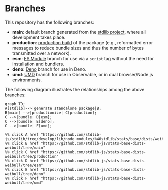 <!--

@license Apache-2.0

Copyright (c) 2022 The Stdlib Authors.

Licensed under the Apache License, Version 2.0 (the "License");
you may not use this file except in compliance with the License.
You may obtain a copy of the License at

    http://www.apache.org/licenses/LICENSE-2.0

Unless required by applicable law or agreed to in writing, software
distributed under the License is distributed on an "AS IS" BASIS,
WITHOUT WARRANTIES OR CONDITIONS OF ANY KIND, either express or implied.
See the License for the specific language governing permissions and
limitations under the License.

-->

# Branches

This repository has the following branches:

-   **main**: default branch generated from the [stdlib project][stdlib-url], where all development takes place.
-   **production**: [production build][production-url] of the package (e.g., reformatted error messages to reduce bundle sizes and thus the number of bytes transmitted over a network).
-   **esm**: [ES Module][esm-url] branch for use via a `script` tag without the need for installation and bundlers.
-   **deno**: [Deno][deno-url] branch for use in Deno.
-   **umd**: [UMD][umd-url] branch for use in Observable, or in dual browser/Node.js environments.

The following diagram illustrates the relationships among the above branches:

```mermaid
graph TD;
A[stdlib]-->|generate standalone package|B;
B[main] -->|productionize| C[production];
C -->|bundle| D[esm];
C -->|bundle| E[deno];
C -->|bundle| F[umd];

%% click A href "https://github.com/stdlib-js/stdlib/tree/develop/lib/node_modules/%40stdlib/stats/base/dists/weibull"
%% click B href "https://github.com/stdlib-js/stats-base-dists-weibull/tree/main"
%% click C href "https://github.com/stdlib-js/stats-base-dists-weibull/tree/production"
%% click D href "https://github.com/stdlib-js/stats-base-dists-weibull/tree/esm"
%% click E href "https://github.com/stdlib-js/stats-base-dists-weibull/tree/deno"
%% click F href "https://github.com/stdlib-js/stats-base-dists-weibull/tree/umd"
```

[stdlib-url]: https://github.com/stdlib-js/stdlib/tree/develop/lib/node_modules/%40stdlib/stats/base/dists/weibull
[production-url]: https://github.com/stdlib-js/stats-base-dists-weibull/tree/production
[deno-url]: https://github.com/stdlib-js/stats-base-dists-weibull/tree/deno
[umd-url]: https://github.com/stdlib-js/stats-base-dists-weibull/tree/umd
[esm-url]: https://github.com/stdlib-js/stats-base-dists-weibull/tree/esm